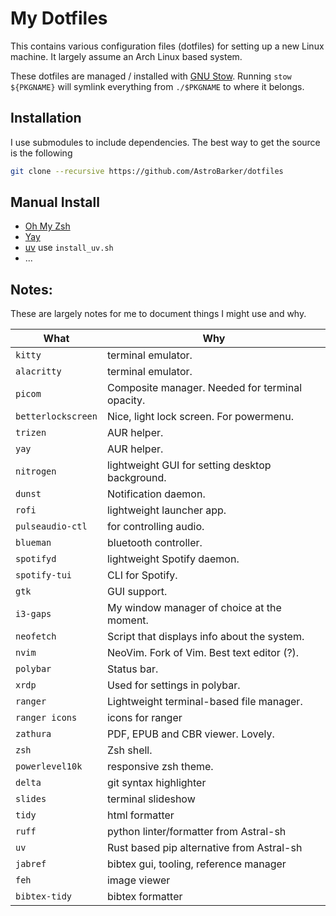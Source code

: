 # My Dotfiles

This contains various configuration files (dotfiles) for setting up a new Linux machine.
It largely assume an Arch Linux based system.

These dotfiles are managed / installed with [GNU Stow](https://www.gnu.org/software/stow/).
Running `stow ${PKGNAME}` will symlink everything from `./$PKGNAME` to where it belongs.

## Installation
I use submodules to include dependencies. 
The best way to get the source is the following 
```sh
git clone --recursive https://github.com/AstroBarker/dotfiles
```

## Manual Install
- [Oh My Zsh](https://github.com/ohmyzsh)
- [Yay](https://github.com/Jguer/yay)
- [uv](https://github.com/astral-sh/uv) use `install_uv.sh`
- ...

## Notes:

These are largely notes for me to document things I might use and why.

What | Why
------------ | -------------
`kitty` | terminal emulator.
`alacritty` | terminal emulator.
`picom` | Composite manager. Needed for terminal opacity.
`betterlockscreen` | Nice, light lock screen. For powermenu.
`trizen` | AUR helper.
`yay` | AUR helper.
`nitrogen` | lightweight GUI for setting desktop background.
`dunst`  | Notification daemon.
`rofi` | lightweight launcher app.
`pulseaudio-ctl` | for controlling audio.
`blueman` | bluetooth controller.
`spotifyd` | lightweight Spotify daemon.
`spotify-tui` | CLI for Spotify.
`gtk` | GUI support.
`i3-gaps` | My window manager of choice at the moment. 
`neofetch` | Script that displays info about the system.
`nvim` | NeoVim. Fork of Vim. Best text editor (?).
`polybar` | Status bar.
`xrdp` | Used for settings in polybar.
`ranger` | Lightweight terminal-based file manager.
`ranger icons` | icons for ranger
`zathura` | PDF, EPUB and CBR viewer. Lovely.
`zsh` | Zsh shell.
`powerlevel10k` | responsive zsh theme.
`delta` | git syntax highlighter
`slides` | terminal slideshow
`tidy` | html formatter
`ruff` | python linter/formatter from Astral-sh
`uv` | Rust based pip alternative from Astral-sh
`jabref` | bibtex gui, tooling, reference manager
`feh` | image viewer
`bibtex-tidy` | bibtex formatter
